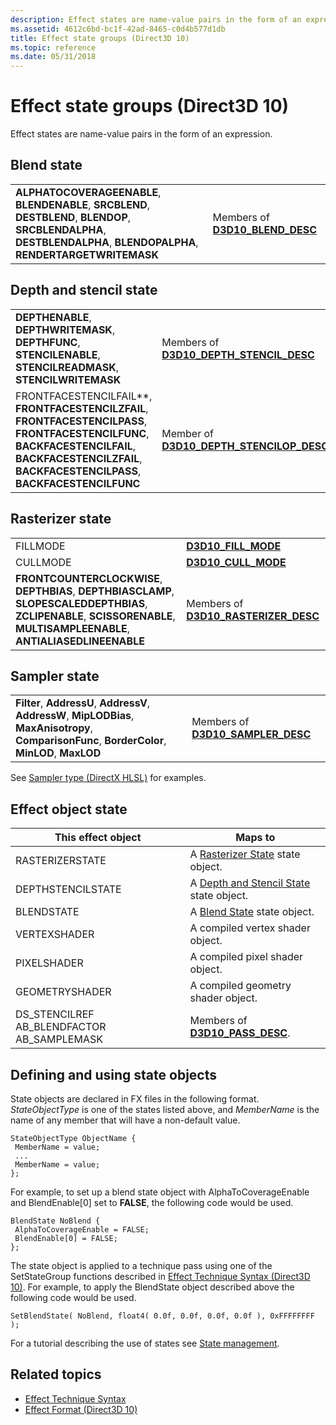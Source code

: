 ```yaml
---
description: Effect states are name-value pairs in the form of an expression.
ms.assetid: 4612c6bd-bc1f-42ad-8465-c0d4b577d1db
title: Effect state groups (Direct3D 10)
ms.topic: reference
ms.date: 05/31/2018
---
```


# Effect state groups (Direct3D 10)

Effect states are name-value pairs in the form of an expression.

## Blend state

| | |
|-|-|
| **ALPHATOCOVERAGEENABLE**, **BLENDENABLE**, **SRCBLEND**, **DESTBLEND**, **BLENDOP**, **SRCBLENDALPHA**, **DESTBLENDALPHA**, **BLENDOPALPHA**, **RENDERTARGETWRITEMASK** | Members of [**D3D10\_BLEND\_DESC**](/windows/desktop/api/D3D10/ns-d3d10-d3d10_blend_desc) |

## Depth and stencil state

| | |
|-|-|
| **DEPTHENABLE**, **DEPTHWRITEMASK**, **DEPTHFUNC**, **STENCILENABLE**, **STENCILREADMASK**, **STENCILWRITEMASK** | Members of [**D3D10\_DEPTH\_STENCIL\_DESC**](/windows/desktop/api/D3D10/ns-d3d10-d3d10_depth_stencil_desc) |
| FRONTFACESTENCILFAIL**, **FRONTFACESTENCILZFAIL**, **FRONTFACESTENCILPASS**, **FRONTFACESTENCILFUNC**, **BACKFACESTENCILFAIL**, **BACKFACESTENCILZFAIL**, **BACKFACESTENCILPASS**, **BACKFACESTENCILFUNC** | Member of [**D3D10\_DEPTH\_STENCILOP\_DESC**](/windows/desktop/api/D3D10/ns-d3d10-d3d10_depth_stencilop_desc) |

## Rasterizer state

| | |
|-|-|
| FILLMODE | [**D3D10\_FILL\_MODE**](/windows/desktop/api/D3D10/ne-d3d10-d3d10_fill_mode) |
| CULLMODE | [**D3D10\_CULL\_MODE**](/windows/desktop/api/D3D10/ne-d3d10-d3d10_cull_mode) |
| **FRONTCOUNTERCLOCKWISE**, **DEPTHBIAS**, **DEPTHBIASCLAMP**, **SLOPESCALEDDEPTHBIAS**, **ZCLIPENABLE**, **SCISSORENABLE**, **MULTISAMPLEENABLE**, **ANTIALIASEDLINEENABLE** | Members of [**D3D10\_RASTERIZER\_DESC**](/windows/desktop/api/D3D10/ns-d3d10-d3d10_rasterizer_desc) |

## Sampler state

| | |
|-|-|
| **Filter**, **AddressU**, **AddressV**, **AddressW**, **MipLODBias**, **MaxAnisotropy**, **ComparisonFunc**, **BorderColor**, **MinLOD**, **MaxLOD** | Members of [**D3D10\_SAMPLER\_DESC**](/windows/desktop/api/D3D10/ns-d3d10-d3d10_sampler_desc) |

See [Sampler type (DirectX HLSL)](../direct3dhlsl/dx-graphics-hlsl-sampler.md) for examples.

## Effect object state

| This effect object | Maps to |
|-|-|
| RASTERIZERSTATE | A [Rasterizer State](#rasterizer-state) state object. |
| DEPTHSTENCILSTATE | A [Depth and Stencil State](#depth-and-stencil-state) state object. |
| BLENDSTATE | A [Blend State](#blend-state) state object. |
| VERTEXSHADER | A compiled vertex shader object. |
| PIXELSHADER | A compiled pixel shader object. |
| GEOMETRYSHADER | A compiled geometry shader object. |
| DS\_STENCILREF AB\_BLENDFACTOR AB\_SAMPLEMASK | Members of [**D3D10\_PASS\_DESC**](/windows/desktop/api/d3d10effect/ns-d3d10effect-d3d10_pass_desc). |

## Defining and using state objects

State objects are declared in FX files in the following format. *StateObjectType* is one of the states listed above, and *MemberName* is the name of any member that will have a non-default value.

```
StateObjectType ObjectName {
 MemberName = value;
 ...
 MemberName = value;
};
```

For example, to set up a blend state object with AlphaToCoverageEnable and BlendEnable\[0\] set to **FALSE**, the following code would be used.

```
BlendState NoBlend {
 AlphaToCoverageEnable = FALSE;
 BlendEnable[0] = FALSE;
};
```

The state object is applied to a technique pass using one of the SetStateGroup functions described in [Effect Technique Syntax (Direct3D 10)](d3d10-effect-technique-syntax.md). For example, to apply the BlendState object described above the following code would be used.

```
SetBlendState( NoBlend, float4( 0.0f, 0.0f, 0.0f, 0.0f ), 0xFFFFFFFF );
```

For a tutorial describing the use of states see [State management](https://msdn.microsoft.com/library/Ee416550(v=VS.85).aspx).

## Related topics

* [Effect Technique Syntax](d3d10-effect-technique-syntax.md)
* [Effect Format (Direct3D 10)](d3d10-effect-format.md)
